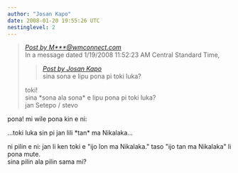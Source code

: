 ```yaml
---
author: "Josan Kapo"
date: 2008-01-20 19:55:26 UTC
nestinglevel: 2
---
```

> [_Post by M\*\*\*@wmconnect.com_](/2wZBIW9L/toki-luka-pona-nimi-li-mi#post10)  
> In a message dated 1/19/2008 11:52:23 AM Central Standard Time,  
> 
> > [_Post by Josan Kapo_](/2wZBIW9L/toki-luka-pona-nimi-li-mi#post9)  
> > sina sona e lipu pona pi toki luka?  
> > 
> 
> toki!  
> sina \*sona ala sona\* e lipu pona pi toki luka?  
> jan Setepo / stevo </HTML>  
> 

pona! mi wile pona kin e ni:  
  
...toki luka sin pi jan lili \*tan\* ma Nikalaka...  
  
ni pilin e ni: jan li ken toki e "ijo lon ma Nikalaka." taso "ijo tan ma Nikalaka" li pona mute.  
sina pilin ala pilin sama mi?